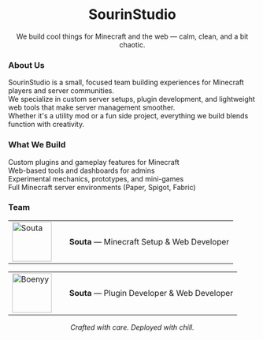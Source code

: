 <h1 align="center">SourinStudio</h1>
<p align="center">We build cool things for Minecraft and the web — calm, clean, and a bit chaotic.</p>

<h3>About Us</h3>
<p>
  SourinStudio is a small, focused team building experiences for Minecraft players and server communities.<br>
  We specialize in custom server setups, plugin development, and lightweight web tools that make server management smoother.<br>
  Whether it's a utility mod or a fun side project, everything we build blends function with creativity.
</p>

<h3>What We Build</h3>
<p>
  Custom plugins and gameplay features for Minecraft<br>
  Web-based tools and dashboards for admins<br>
  Experimental mechanics, prototypes, and mini-games<br>
  Full Minecraft server environments (Paper, Spigot, Fabric)
</p>

<h3>Team</h3>
<table>
  <tr>
    <td width="100">
      <img src="https://github.com/souta78.png" width="80" alt="Souta">
    </td>
    <td>
      <strong>Souta</strong> — Minecraft Setup & Web Developer<br>
    </td>
  </tr>
</table>
<table>
  <tr>
    <td width="100">
      <img src="https://github.com/ranggaardhyy.png" width="80" alt="Boenyy">
    </td>
    <td>
      <strong>Souta</strong> — Plugin Developer & Web Developer<br>
    </td>
  </tr>
</table>

<p align="center">
  <em>Crafted with care. Deployed with chill.</em>
</p>
